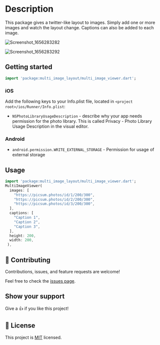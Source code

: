 <!-- 
This README describes the package. If you publish this package to pub.dev,
this README's contents appear on the landing page for your package.

For information about how to write a good package README, see the guide for
[writing package pages](https://dart.dev/guides/libraries/writing-package-pages). 

For general information about developing packages, see the Dart guide for
[creating packages](https://dart.dev/guides/libraries/create-library-packages)
and the Flutter guide for
[developing packages and plugins](https://flutter.dev/developing-packages). 
-->
# Description

This package gives a twitter-like layout to images. Simply add one or more images and watch the layout change.
Captions can also be added to each image.

![Screenshot_1656283282](https://user-images.githubusercontent.com/45544067/175837492-d73e2493-64d4-402d-aa98-1e87ddb70942.png)

![Screenshot_1656283292](https://user-images.githubusercontent.com/45544067/175837509-accf5250-e616-46df-979a-ae0f4ea85133.png)

## Getting started

```dart
import 'package:multi_image_layout/multi_image_viewer.dart';
```

### iOS

Add the following keys to your Info.plist file, located in `<project root>/ios/Runner/Info.plist`:

* `NSPhotoLibraryUsageDescription` - describe why your app needs permission for the photo library. This is called Privacy - Photo Library Usage Description in the visual editor.

### Android

* `android.permission.WRITE_EXTERNAL_STORAGE` - Permission for usage of external storage

## Usage

```dart
import 'package:multi_image_layout/multi_image_viewer.dart';
MultiImageViewer(
  images: [
    "https://picsum.photos/id/1/200/300",
    "https://picsum.photos/id/2/200/300",
    "https://picsum.photos/id/3/200/300",
  ],
  captions: [
    "Caption 1",
    "Caption 2",
    "Caption 3",
  ],
  height: 200,
  width: 200,
 ),
```

## 🤝 Contributing

Contributions, issues, and feature requests are welcome!

Feel free to check the [issues page](../../issues/).

## Show your support

Give a 👍 if you like this project!

## 📝 License

This project is [MIT](./LICENSE) licensed.
